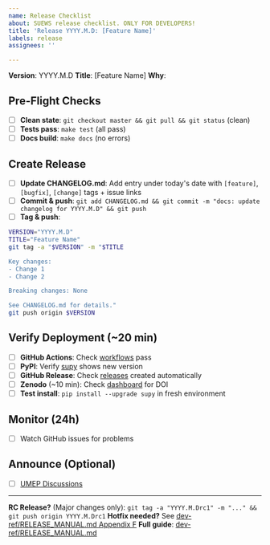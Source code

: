 ```yaml
---
name: Release Checklist
about: SUEWS release checklist. ONLY FOR DEVELOPERS!
title: 'Release YYYY.M.D: [Feature Name]'
labels: release
assignees: ''

---
```

**Version**: YYYY.M.D
**Title**: [Feature Name]
**Why**: <!-- Significant feature / critical fixes / teaching / conference -->

## Pre-Flight Checks

- [ ] **Clean state**: `git checkout master && git pull && git status` (clean)
- [ ] **Tests pass**: `make test` (all pass)
- [ ] **Docs build**: `make docs` (no errors)

## Create Release

- [ ] **Update CHANGELOG.md**: Add entry under today's date with `[feature]`, `[bugfix]`, `[change]` tags + issue links
- [ ] **Commit & push**: `git add CHANGELOG.md && git commit -m "docs: update changelog for YYYY.M.D" && git push`
- [ ] **Tag & push**:
```bash
VERSION="YYYY.M.D"
TITLE="Feature Name"
git tag -a "$VERSION" -m "$TITLE

Key changes:
- Change 1
- Change 2

Breaking changes: None

See CHANGELOG.md for details."
git push origin $VERSION
```

## Verify Deployment (~20 min)

- [ ] **GitHub Actions**: Check [workflows](https://github.com/UMEP-dev/SUEWS/actions) pass
- [ ] **PyPI**: Verify [supy](https://pypi.org/project/supy/) shows new version
- [ ] **GitHub Release**: Check [releases](https://github.com/UMEP-dev/SUEWS/releases) created automatically
- [ ] **Zenodo** (~10 min): Check [dashboard](https://zenodo.org/me/uploads) for DOI
- [ ] **Test install**: `pip install --upgrade supy` in fresh environment

## Monitor (24h)

- [ ] Watch GitHub issues for problems

## Announce (Optional)

- [ ] [UMEP Discussions](https://github.com/UMEP-dev/UMEP/discussions)

---

**RC Release?** (Major changes only): `git tag -a "YYYY.M.Drc1" -m "..." && git push origin YYYY.M.Drc1`
**Hotfix needed?** See [dev-ref/RELEASE_MANUAL.md Appendix F](../../dev-ref/RELEASE_MANUAL.md#appendix-f-hotfix-and-patch-release-process)
**Full guide**: [dev-ref/RELEASE_MANUAL.md](../../dev-ref/RELEASE_MANUAL.md)
